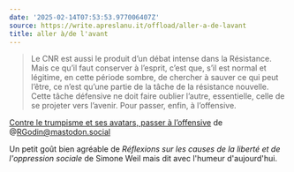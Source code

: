 ```yaml
---
date: '2025-02-14T07:53:53.977006407Z'
source: https://write.apreslanu.it/offload/aller-a-de-lavant
title: aller à/de l'avant
---
```


> Le CNR est aussi le produit d’un débat intense dans la Résistance. Mais ce qu’il faut conserver à l’esprit, c’est que, s’il est normal et légitime, en cette période sombre, de chercher à sauver ce qui peut l’être, ce n’est qu’une partie de la tâche de la résistance nouvelle. Cette tâche défensive ne doit faire oublier l’autre, essentielle, celle de se projeter vers l’avenir. Pour passer, enfin, à l’offensive.

[Contre le trumpisme et ses avatars, passer à l’offensive](https://www.mediapart.fr/journal/international/130225/contre-le-trumpisme-et-ses-avatars-passer-l-offensive) de @RGodin@mastodon.social

Un petit goût bien agréable de *Réflexions sur les causes de la liberté et de l'oppression sociale* de Simone Weil mais dit avec l'humeur d'aujourd'hui.